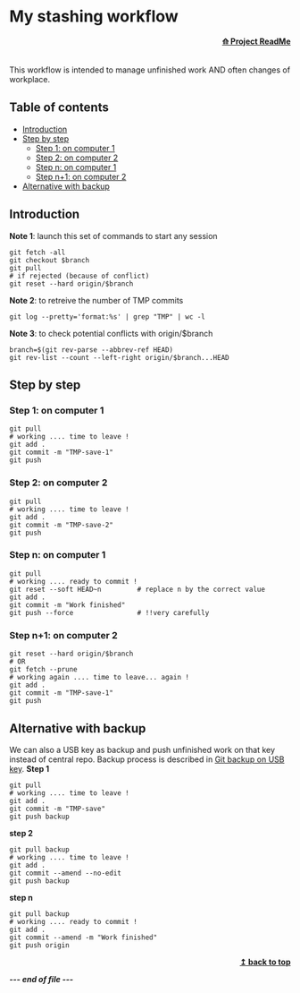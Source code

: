 # My stashing workflow
<div align="right">
    <b><a href="../README.md">⟰ Project ReadMe</a></b>
</div>
<br></br>
This workflow is intended to manage unfinished work AND often changes of workplace.

## Table of contents
- [Introduction](#introduction)
- [Step by step](#step-by-step)
  - [Step 1: on computer 1](#step-1-on-computer-1)
  - [Step 2: on computer 2](#step-2-on-computer-2)
  - [Step n: on computer 1](#step-n-on-computer-1)
  - [Step n+1: on computer 2](#step-n-1)
- [Alternative with backup](#alternative)

## Introduction

**Note 1**: launch this set of commands to start any session
```shell
git fetch -all
git checkout $branch
git pull
# if rejected (because of conflict)
git reset --hard origin/$branch
```
**Note 2**: to retreive the number of TMP commits
```shell
git log --pretty='format:%s' | grep "TMP" | wc -l
```
**Note 3**: to check potential conflicts with origin/$branch
```shell
branch=$(git rev-parse --abbrev-ref HEAD)
git rev-list --count --left-right origin/$branch...HEAD
```
## Step by step

### Step 1: on computer 1
```shell
git pull
# working .... time to leave !
git add .
git commit -m "TMP-save-1"
git push
```
### Step 2: on computer 2 
```shell
git pull
# working .... time to leave !
git add .
git commit -m "TMP-save-2"
git push
```
### Step n: on computer 1
```shell
git pull
# working .... ready to commit !
git reset --soft HEAD~n         # replace n by the correct value
git add .
git commit -m "Work finished"
git push --force                # !!very carefully
```
<a name="step-n-1"></a>
### Step n+1: on computer 2
```shell
git reset --hard origin/$branch  
# OR
git fetch --prune
# working again .... time to leave... again !
git add .
git commit -m "TMP-save-1"
git push
```
<a name="alternative"></a>
## Alternative with backup
We can also a USB key as backup and push unfinished work on that key instead of central repo.
Backup process is described in [Git backup on USB key](GIT-BACKUP.md).
**Step 1**
```shell
git pull
# working .... time to leave !
git add .
git commit -m "TMP-save"
git push backup
```
**step 2**
```shell
git pull backup
# working .... time to leave !
git add .
git commit --amend --no-edit
git push backup
```
**step n**
```shell
git pull backup
# working .... ready to commit !
git add .
git commit --amend -m "Work finished"
git push origin 
```

<div align="right">
    <b><a href="#my-stashing-workflow">↥ back to top</a></b>
</div>

___--- end of file ---___
